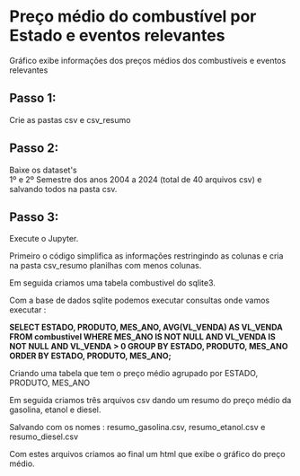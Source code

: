 # Preço médio do combustível por Estado e eventos relevantes 
  Gráfico exibe informações dos preços médios dos combustíveis e eventos relevantes

## Passo 1: 
  Crie as pastas csv e csv_resumo

## Passo 2:
  Baixe os dataset's  
  1º e 2º Semestre dos anos 2004 a 2024 (total de 40 arquivos csv) e salvando todos na pasta csv.

## Passo 3:
  Execute o Jupyter.
  
  Primeiro o código simplifica as informações restringindo as colunas e cria na pasta csv_resumo planilhas com menos colunas.
  
  Em seguida criamos uma tabela combustivel do sqlite3.
  
  Com a base de dados sqlite podemos executar consultas onde vamos executar :
  
  **SELECT 
          ESTADO,
          PRODUTO,
          MES_ANO,
          AVG(VL_VENDA) AS VL_VENDA
      FROM 
          combustivel
      WHERE 
          MES_ANO IS NOT NULL 
          AND VL_VENDA IS NOT NULL
          AND VL_VENDA > 0
      GROUP BY 
          ESTADO, PRODUTO, MES_ANO
      ORDER BY 
          ESTADO, PRODUTO, MES_ANO;**
  
  Criando uma tabela que tem o preço médio agrupado por ESTADO, PRODUTO, MES_ANO
  
  Em seguida criamos três arquivos csv dando um resumo do preço médio da gasolina, etanol e diesel.
  
  Salvando com os nomes : resumo_gasolina.csv, resumo_etanol.csv e resumo_diesel.csv
  
  Com estes arquivos criamos ao final um html que exibe o gráfico do preço médio.


